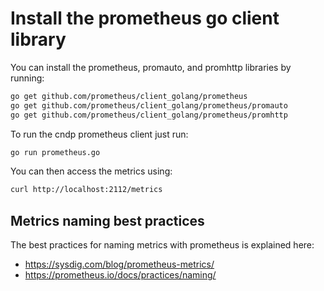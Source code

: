# Install the prometheus go client library

You can install the prometheus, promauto, and promhttp libraries by running:

```sh
go get github.com/prometheus/client_golang/prometheus
go get github.com/prometheus/client_golang/prometheus/promauto
go get github.com/prometheus/client_golang/prometheus/promhttp
```

To run the cndp prometheus client just run:

```sh
go run prometheus.go
```

You can then access the metrics using:

```sh
curl http://localhost:2112/metrics
```

## Metrics naming best practices

The best practices for naming metrics with prometheus is explained here:

- <https://sysdig.com/blog/prometheus-metrics/>
- <https://prometheus.io/docs/practices/naming/>
